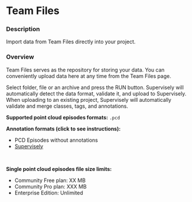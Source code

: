 # Team Files

### Description

Import data from Team Files directly into your project.

### Overview

Team Files serves as the repository for storing your data. You can conveniently upload data here at any time from the Team Files page.

Select folder, file or an archive and press the RUN button. Supervisely will automatically detect the data format, validate it, and upload to Supervisely.
When uploading to an existing project, Supervisely will automatically validate and merge classes, tags, and annotations.

**Supported point cloud episodes formats:** `.pcd`

**Annotation formats (click to see instructions):**

- PCD Episodes without annotations
- [Supervisely]()

<br>

**Single point cloud episodes file size limits:**

- Community Free plan: XX MB
- Community Pro plan: XXX MB
- Enterprise Edition: Unlimited
